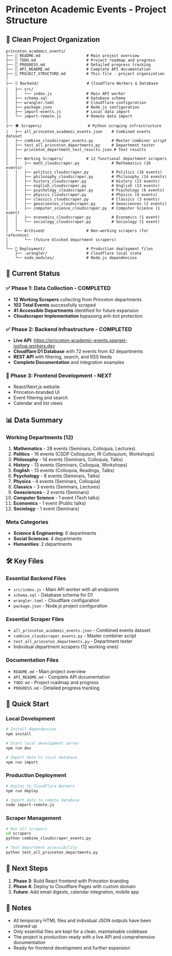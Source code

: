 # Princeton Academic Events - Project Structure

## 📁 Clean Project Organization

```
princeton_academic_events/
├── 📄 README.md                    # Main project overview
├── 📄 TODO.md                      # Project roadmap and progress
├── 📄 PROGRESS.md                  # Detailed progress tracking
├── 📄 API_README.md                # Complete API documentation
├── 📄 PROJECT_STRUCTURE.md         # This file - project organization
│
├── 🗄️ Backend/                     # Cloudflare Workers & Database
│   ├── src/
│   │   └── index.js               # Main API worker
│   ├── schema.sql                 # Database schema
│   ├── wrangler.toml              # Cloudflare configuration
│   ├── package.json               # Node.js configuration
│   ├── import-events.js           # Local data import
│   └── import-remote.js           # Remote data import
│
├── 🕷️ Scrapers/                    # Python scraping infrastructure
│   ├── all_princeton_academic_events.json    # Combined events dataset
│   ├── combine_cloudscraper_events.py        # Master combiner script
│   ├── test_all_princeton_departments.py     # Department tester
│   ├── princeton_department_test_results.json # Test results
│   │
│   ├── Working Scrapers/          # 12 functional department scrapers
│   │   ├── math_cloudscraper.py              # Mathematics (28 events)
│   │   ├── politics_cloudscraper.py          # Politics (16 events)
│   │   ├── philosophy_cloudscraper.py        # Philosophy (14 events)
│   │   ├── history_cloudscraper.py           # History (13 events)
│   │   ├── english_cloudscraper.py           # English (13 events)
│   │   ├── psychology_cloudscraper.py        # Psychology (6 events)
│   │   ├── physics_cloudscraper.py           # Physics (4 events)
│   │   ├── classics_cloudscraper.py          # Classics (3 events)
│   │   ├── geosciences_cloudscraper.py       # Geosciences (2 events)
│   │   ├── computer_science_cloudscraper.py  # Computer Science (1 event)
│   │   ├── economics_cloudscraper.py         # Economics (1 event)
│   │   └── sociology_cloudscraper.py         # Sociology (1 event)
│   │
│   └── Archived/                  # Non-working scrapers (for reference)
│       └── (future blocked department scrapers)
│
└── 🚀 Deployment/                  # Production deployment files
    ├── .wrangler/                 # Cloudflare local state
    └── node_modules/              # Node.js dependencies
```

## 🎯 Current Status

### ✅ **Phase 1: Data Collection** - COMPLETED
- **12 Working Scrapers** collecting from Princeton departments
- **102 Total Events** successfully scraped
- **41 Accessible Departments** identified for future expansion
- **Cloudscraper Implementation** bypassing anti-bot protection

### ✅ **Phase 2: Backend Infrastructure** - COMPLETED
- **Live API**: https://princeton-academic-events.spergel-joshua.workers.dev
- **Cloudflare D1 Database** with 72 events from 42 departments
- **REST API** with filtering, search, and RSS feeds
- **Complete Documentation** and integration examples

### 🔄 **Phase 3: Frontend Development** - NEXT
- React/Next.js website
- Princeton-branded UI
- Event filtering and search
- Calendar and list views

## 📊 Data Summary

### Working Departments (12)
1. **Mathematics** - 28 events (Seminars, Colloquia, Lectures)
2. **Politics** - 16 events (CSDP Colloquium, IR Colloquium, Workshops)
3. **Philosophy** - 14 events (Seminars, Colloquia, Talks)
4. **History** - 13 events (Seminars, Colloquia, Workshops)
5. **English** - 13 events (Colloquia, Readings, Talks)
6. **Psychology** - 6 events (Seminars, Talks)
7. **Physics** - 4 events (Seminars, Colloquia)
8. **Classics** - 3 events (Seminars, Lectures)
9. **Geosciences** - 2 events (Seminars)
10. **Computer Science** - 1 event (Tech talks)
11. **Economics** - 1 event (Public talks)
12. **Sociology** - 1 event (Seminars)

### Meta Categories
- **Science & Engineering**: 6 departments
- **Social Sciences**: 4 departments  
- **Humanities**: 2 departments

## 🛠️ Key Files

### Essential Backend Files
- `src/index.js` - Main API worker with all endpoints
- `schema.sql` - Database schema for D1
- `wrangler.toml` - Cloudflare configuration
- `package.json` - Node.js project configuration

### Essential Scraper Files
- `all_princeton_academic_events.json` - Combined events dataset
- `combine_cloudscraper_events.py` - Master combiner script
- `test_all_princeton_departments.py` - Department tester
- Individual department scrapers (12 working ones)

### Documentation Files
- `README.md` - Main project overview
- `API_README.md` - Complete API documentation
- `TODO.md` - Project roadmap and progress
- `PROGRESS.md` - Detailed progress tracking

## 🚀 Quick Start

### Local Development
```bash
# Install dependencies
npm install

# Start local development server
npm run dev

# Import data to local database
npm run import
```

### Production Deployment
```bash
# Deploy to Cloudflare Workers
npm run deploy

# Import data to remote database
node import-remote.js
```

### Scraper Management
```bash
# Run all scrapers
cd scrapers
python combine_cloudscraper_events.py

# Test department accessibility
python test_all_princeton_departments.py
```

## 🎯 Next Steps

1. **Phase 3**: Build React frontend with Princeton branding
2. **Phase 4**: Deploy to Cloudflare Pages with custom domain
3. **Future**: Add email digests, calendar integration, mobile app

## 📝 Notes

- All temporary HTML files and individual JSON outputs have been cleaned up
- Only essential files are kept for a clean, maintainable codebase
- The project is production-ready with a live API and comprehensive documentation
- Ready for frontend development and further expansion

